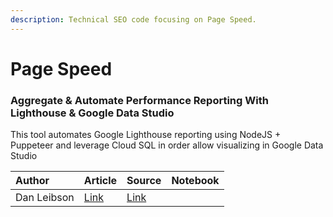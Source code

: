 ```yaml
---
description: Technical SEO code focusing on Page Speed.
---
```


# Page Speed

### Aggregate & Automate Performance Reporting With Lighthouse & Google Data Studio

This tool automates Google Lighthouse reporting using NodeJS + Puppeteer  and leverage Cloud SQL in order allow visualizing in Google Data Studio

| Author | Article | Source | Notebook |
| :--- | :--- | :--- | :--- |
| Dan Leibson | [Link](https://www.localseoguide.com/aggregate-automate-performance-reporting-with-lighthouse-google-data-studio/) | [Link](https://github.com/LocalSEOGuide/lighthouse-reporter) |  |

